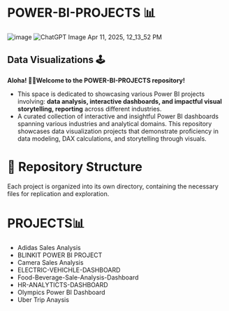 # POWER-BI-PROJECTS 📊
![image](https://github.com/user-attachments/assets/49b807d6-61b3-4b74-a66d-081adaeafe48) ![ChatGPT Image Apr 11, 2025, 12_13_52 PM](https://github.com/user-attachments/assets/41472525-ae75-481b-9b23-b78f84c7616a)


## Data Visualizations 🕹️
 **Aloha! 👋🏽Welcome to the POWER-BI-PROJECTS repository!**
* This space is dedicated to showcasing various Power BI projects involving: **data analysis, interactive dashboards, and impactful visual storytelling, reporting** across different industries.
* A curated collection of interactive and insightful Power BI dashboards spanning various industries and analytical domains. This repository showcases data visualization projects that demonstrate proficiency in data modeling, DAX calculations, and storytelling through visuals.​

# **📁 Repository Structure**

Each project is organized into its own directory, containing the necessary files for replication and exploration.​

# **PROJECTS📊**
* Adidas Sales Analysis
* BLINKIT POWER BI PROJECT
* Camera Sales Analysis
* ELECTRIC-VEHICHLE-DASHBOARD
* Food-Beverage-Sale-Analysis-Dashboard
* HR-ANALYTICTS-DASHBOARD
* Olympics Power BI Dashboard
* Uber Trip Anaysis
